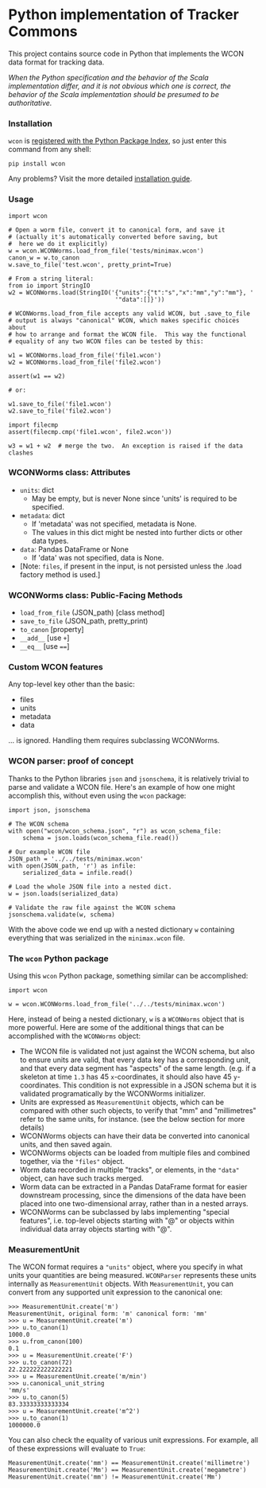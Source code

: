 # Python implementation of Tracker Commons

This project contains source code in Python that implements the WCON data format for tracking data.

*When the Python specification and the behavior of the Scala implementation differ, and it is not obvious which one is correct, the behavior of the Scala implementation should be presumed to be authoritative.*

### Installation

`wcon` is [registered with the Python Package Index](https://pypi.python.org/pypi/wcon/), so just enter this command from any shell:

```
pip install wcon
```

Any problems?  Visit the more detailed [installation guide](INSTALL.md).

### Usage

```
import wcon

# Open a worm file, convert it to canonical form, and save it
# (actually it's automatically converted before saving, but 
#  here we do it explicitly)
w = wcon.WCONWorms.load_from_file('tests/minimax.wcon')
canon_w = w.to_canon
w.save_to_file('test.wcon', pretty_print=True)

# From a string literal:
from io import StringIO
w2 = WCONWorms.load(StringIO('{"units":{"t":"s","x":"mm","y":"mm"}, '
                              '"data":[]}'))

# WCONWorms.load_from_file accepts any valid WCON, but .save_to_file 
# output is always "canonical" WCON, which makes specific choices about 
# how to arrange and format the WCON file.  This way the functional 
# equality of any two WCON files can be tested by this:

w1 = WCONWorms.load_from_file('file1.wcon')
w2 = WCONWorms.load_from_file('file2.wcon')

assert(w1 == w2)

# or:

w1.save_to_file('file1.wcon')
w2.save_to_file('file2.wcon')

import filecmp
assert(filecmp.cmp('file1.wcon', file2.wcon'))

w3 = w1 + w2  # merge the two.  An exception is raised if the data clashes
```


### WCONWorms class: Attributes

- `units`: dict
    - May be empty, but is never None since 'units' is required 
    to be specified.
- `metadata`: dict
    - If 'metadata' was not specified, metadata is None.
    - The values in this dict might be nested into further dicts or other
    data types.
- `data`: Pandas DataFrame or None
    - If 'data' was not specified, data is None.
- [Note: `files`, if present in the input, is not persisted unless the .load
       factory method is used.]

### WCONWorms class: Public-Facing Methods

- `load_from_file`   (JSON_path)                [class method]
- `save_to_file`     (JSON_path, pretty_print)
- `to_canon`                                    [property]
- `__add__`                                     [use `+`]
- `__eq__`                                      [use `==`]

### Custom WCON features

Any top-level key other than the basic:

- files
- units
- metadata
- data

... is ignored.  Handling them requires subclassing WCONWorms.


### WCON parser: proof of concept

Thanks to the Python libraries `json` and `jsonschema`, it is relatively trivial to parse and validate a WCON file.  Here's an example of how one might accomplish this, without even using the `wcon` package:

    import json, jsonschema
    
    # The WCON schema
    with open("wcon/wcon_schema.json", "r") as wcon_schema_file:
    	schema = json.loads(wcon_schema_file.read())
    
    # Our example WCON file
    JSON_path = '../../tests/minimax.wcon'
    with open(JSON_path, 'r') as infile:
    	serialized_data = infile.read()
    
    # Load the whole JSON file into a nested dict.
    w = json.loads(serialized_data)
    
    # Validate the raw file against the WCON schema
    jsonschema.validate(w, schema)

With the above code we end up with a nested dictionary `w` containing everything that was serialized in the `minimax.wcon` file.

### The `wcon` Python package

Using this `wcon` Python package, something similar can be accomplished:

    import wcon

    w = wcon.WCONWorms.load_from_file('../../tests/minimax.wcon')

Here, instead of being a nested dictionary, `w` is a `WCONWorms` object that is more powerful.  Here are some of the additional things that can be accomplished with the `WCONWorms` object:

- The WCON file is validated not just against the WCON schema, but also to ensure units are valid, that every data key has a corresponding unit, and that every data segment has "aspects" of the same length.  (e.g. if a skeleton at time `1.3` has 45 `x`-coordinates, it should also have 45 `y`-coordinates.  This condition is not expressible in a JSON schema but it is validated programatically by the WCONWorms initializer.
- Units are expressed as `MeasurementUnit` objects, which can be compared with other such objects, to verify that "mm" and "millimetres" refer to the same units, for instance.  (see the below section for more details)
- WCONWorms objects can have their data be converted into canonical units, and then saved again.
- WCONWorms objects can be loaded from multiple files and combined together, via the `"files"` object.
- Worm data recorded in multiple "tracks", or elements, in the `"data"` object, can have such tracks merged.
- Worm data can be extracted in a Pandas DataFrame format for easier downstream processing, since the dimensions of the data have been placed into one two-dimensional array, rather than in a nested arrays.
- WCONWorms can be subclassed by labs implementing "special features", i.e. top-level objects starting with "@" or objects within individual data array objects starting with "@".


### MeasurementUnit

The WCON format requires a `"units"` object, where you specify in what units your quantities are being measured.  `WCONParser` represents these units internally as `MeasurementUnit` objects. With `MeasurementUnit`, you can convert from any supported unit expression to the canonical one: 

    >>> MeasurementUnit.create('m')
    MeasurementUnit, original form: 'm' canonical form: 'mm'
    >>> u = MeasurementUnit.create('m')
    >>> u.to_canon(1)
    1000.0
    >>> u.from_canon(100)
    0.1
    >>> u = MeasurementUnit.create('F')
    >>> u.to_canon(72)
    22.222222222222221
    >>> u = MeasurementUnit.create('m/min')
    >>> u.canonical_unit_string
    'mm/s'
    >>> u.to_canon(5)
    83.33333333333334
    >>> u = MeasurementUnit.create('m^2')
    >>> u.to_canon(1)
    1000000.0
    
You can also check the equality of various unit expressions.  For example, all of these expressions will evaluate to `True`:

    MeasurementUnit.create('mm') == MeasurementUnit.create('millimetre')
    MeasurementUnit.create('Mm') == MeasurementUnit.create('megametre')
    MeasurementUnit.create('mm') != MeasurementUnit.create('Mm')
  
